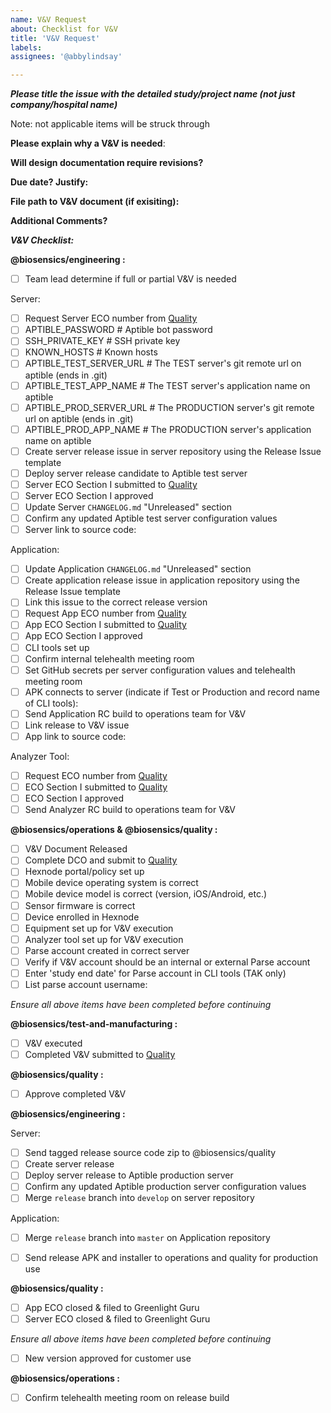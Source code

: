 ```yaml
---
name: V&V Request
about: Checklist for V&V
title: 'V&V Request'
labels: 
assignees: '@abbylindsay'

---
```

***Please title the issue with the detailed study/project name (not just company/hospital name)***

Note: not applicable items will be struck through

**Please explain why a V&V is needed**:

**Will design documentation require revisions?**

**Due date? Justify:**

**File path to V&V document (if exisiting):**

**Additional Comments?**


***V&V Checklist:***

**@biosensics/engineering :** 
- [ ] Team lead determine if full or partial V&V is needed

Server:
- [ ] Request Server ECO number from [Quality](mailto:quality@biosensics.com)
- [ ] APTIBLE_PASSWORD # Aptible bot password
- [ ] SSH_PRIVATE_KEY # SSH private key
- [ ] KNOWN_HOSTS # Known hosts
- [ ] APTIBLE_TEST_SERVER_URL # The TEST server's git remote url on aptible (ends in .git)
- [ ] APTIBLE_TEST_APP_NAME # The TEST server's application name on aptible
- [ ] APTIBLE_PROD_SERVER_URL # The PRODUCTION server's git remote url on aptible (ends in .git)
- [ ] APTIBLE_PROD_APP_NAME # The PRODUCTION server's application name on aptible
- [ ] Create server release issue in server repository using the Release Issue template 
- [ ] Deploy server release candidate to Aptible test server
- [ ] Server ECO Section I submitted to [Quality](mailto:quality@biosensics.com)
- [ ] Server ECO Section I approved
- [ ] Update Server `CHANGELOG.md` "Unreleased" section
- [ ] Confirm any updated Aptible test server configuration values
- [ ] Server link to source code:

Application:
- [ ] Update Application `CHANGELOG.md` "Unreleased" section
- [ ] Create application release issue in application repository using the Release Issue template
- [ ] Link this issue to the correct release version
- [ ] Request App ECO number from [Quality](mailto:quality@biosensics.com)
- [ ] App ECO Section I submitted to [Quality](mailto:quality@biosensics.com)
- [ ] App ECO Section I approved
- [ ] CLI tools set up
- [ ] Confirm internal telehealth meeting room
- [ ] Set GitHub secrets per server configuration values and telehealth meeting room
- [ ] APK connects to server (indicate if Test or Production and record name of CLI tools):
- [ ] Send Application RC build to operations team for V&V
- [ ] Link release to V&V issue
- [ ] App link to source code:

Analyzer Tool:
- [ ] Request ECO number from [Quality](mailto:quality@biosensics.com)
- [ ] ECO Section I submitted to [Quality](mailto:quality@biosensics.com)
- [ ] ECO Section I approved
- [ ] Send Analyzer RC build to operations team for V&V

**@biosensics/operations & @biosensics/quality :**
- [ ] V&V Document Released
- [ ] Complete DCO and submit to [Quality](mailto:quality@biosensics.com)
- [ ] Hexnode portal/policy set up
- [ ] Mobile device operating system is correct
- [ ] Mobile device model is correct (version, iOS/Android, etc.)
- [ ] Sensor firmware is correct
- [ ] Device enrolled in Hexnode
- [ ] Equipment set up for V&V execution
- [ ] Analyzer tool set up for V&V execution
- [ ] Parse account created in correct server
- [ ] Verify if V&V account should be an internal or external Parse account
- [ ] Enter 'study end date' for Parse account in CLI tools (TAK only)
- [ ] List parse account username:

*Ensure all above items have been completed before continuing*

**@biosensics/test-and-manufacturing :**
- [ ] V&V executed
- [ ] Completed V&V submitted to [Quality](mailto:quality@biosensics.com)

**@biosensics/quality :**
- [ ] Approve completed V&V

**@biosensics/engineering :**

Server:
- [ ] Send tagged release source code zip to @biosensics/quality
- [ ] Create server release
- [ ] Deploy server release to Aptible production server
- [ ] Confirm any updated Aptible production server configuration values
- [ ] Merge `release` branch into `develop` on server repository

Application:
- [ ] Merge `release` branch into `master` on Application repository
- [ ] Send release APK and installer to operations and quality for production use


**@biosensics/quality :**
- [ ] App ECO closed & filed to Greenlight Guru
- [ ] Server ECO closed & filed to Greenlight Guru

*Ensure all above items have been completed before continuing*
- [ ] New version approved for customer use

**@biosensics/operations :**
- [ ] Confirm telehealth meeting room on release build
